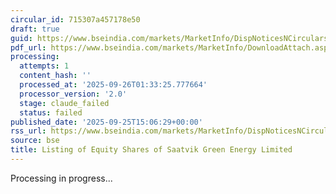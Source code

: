 ```yaml
---
circular_id: 715307a457178e50
draft: true
guid: https://www.bseindia.com/markets/MarketInfo/DispNoticesNCirculars.aspx?Noticeid={B485B1EA-EE13-4C56-9C84-5DF7BCFFCF41}&noticeno=20250925-59&dt=09/25/2025&icount=59&totcount=65&flag=0
pdf_url: https://www.bseindia.com/markets/MarketInfo/DownloadAttach.aspx?id=20250925-59&attachedId=2ada4cf5-b484-4873-a066-c471d046d635
processing:
  attempts: 1
  content_hash: ''
  processed_at: '2025-09-26T01:33:25.777664'
  processor_version: '2.0'
  stage: claude_failed
  status: failed
published_date: '2025-09-25T15:06:29+00:00'
rss_url: https://www.bseindia.com/markets/MarketInfo/DispNoticesNCirculars.aspx?Noticeid={B485B1EA-EE13-4C56-9C84-5DF7BCFFCF41}&noticeno=20250925-59&dt=09/25/2025&icount=59&totcount=65&flag=0
source: bse
title: Listing of Equity Shares of Saatvik Green Energy Limited
---
```


Processing in progress...